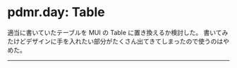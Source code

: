 # pdmr.day: Table

適当に書いていたテーブルを MUI の Table に置き換えるか検討した。
書いてみたけどデザインに手を入れたい部分がたくさん出てきてしまったので使うのはやめた。

---
